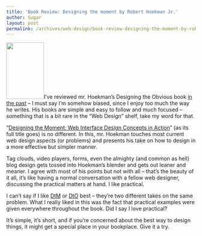 ```yaml
---
title: 'Book Review: Designing the moment by Robert Hoekman Jr.'
author: Sugar
layout: post
permalink: /archives/web-design/book-review-designing-the-moment-by-robert-hoekman-jr
---
```

<img class="size-full wp-image-626 alignleft" title="dtm" src="http://blog.sugarenia.com/wp-content/uploads/2008/10/dtm.jpg" alt="" width="100" height="150" />I&#8217;ve reviewed mr. Hoekman&#8217;s Designing the Obvious book <a href="http://blog.sugarenia.com/archives/web-design/book-review-designing-the-obvious-by-robert-hoekman-jr" target="_blank">in the past</a> &#8211; I must say I&#8217;m somehow biased, since I enjoy too much the way he writes. His books are simple and easy to follow and much focused &#8211; something that is a bit rare in the &#8220;Web Design&#8221; shelf, take my word for that.

&#8220;<a href="http://www.amazon.com/gp/product/0321535081?ie=UTF8&tag=sugareniacom-20&link_code=as3&camp=211189&creative=373489&creativeASIN=0321535081" target="_blank">Designing the Moment: Web Interface Design Concepts in Action</a>&#8221; (as its full title goes) is no different. In this, mr. Hoekman touches most current web design aspects (or problems) and presents his take on how to design in a more effective but simpler manner.

Tag clouds, video players, forms, even the almighty (and common as hell) blog design gets tossed into Hoekman&#8217;s blender and gets out leaner and meaner. I agree with most of his points but not with all &#8211; that&#8217;s the beauty of it all, it&#8217;s like having a normal conversation with a fellow web designer, discussing the practical matters at hand. I like practical.

I can&#8217;t say if I like <a href="http://www.amazon.com/gp/product/0321535081?ie=UTF8&tag=sugareniacom-20&link_code=as3&camp=211189&creative=373489&creativeASIN=0321535081" target="_blank">DtM</a> or <a href="http://www.amazon.com/gp/product/032145345X?ie=UTF8&tag=sugareniacom-20&link_code=as3&camp=211189&creative=373489&creativeASIN=032145345X" target="_blank">DtO</a> best &#8211; they&#8217;re two different takes on the same problem. What I really liked in this was the fact that practical examples were given everywhere throughout the book. Did I say I love practical?

It&#8217;s simple, it&#8217;s short, and if you&#8217;re concerned about the best way to design things, it might get a special place in your bookplace. Give it a try.
